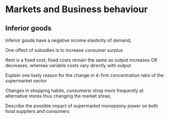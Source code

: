 # Markets and Business behaviour

## Inferior goods

Inferior goods have a negative income elasticity of demand,

One offect of subsidies is to increase consumer surplus

Rent is a fixed cost, fixed costs remain the same as output increases OR decreases, whereas variable costs vary directly with output

Explain one lixely reason for the change in 4-firm concentration ratio of the supermarket sector

Changes in shopping habits, consumersr shop more frequently at alternative stores thus changing the market shrae,

Describe the possible impact of supermarket monopsony power on both food suppliers and consumers

